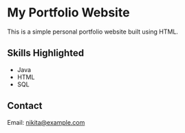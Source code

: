 # My Portfolio Website

This is a simple personal portfolio website built using HTML.

## Skills Highlighted
- Java
- HTML
- SQL

## Contact
Email: nikita@example.com
